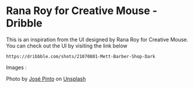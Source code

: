 # Rana Roy for Creative Mouse - Dribble

This is an inspiration from the UI designed by Rana Roy for Creative Mouse.
You can check out the UI by visiting the link below

`https://dribbble.com/shots/21070801-Mett-Barber-Shop-Dark
`

Images :

Photo by <a href="https://unsplash.com/@gearfilms?utm_source=unsplash&utm_medium=referral&utm_content=creditCopyText">José Pinto</a> on <a href="https://unsplash.com/photos/yG0Z9OwXWks?utm_source=unsplash&utm_medium=referral&utm_content=creditCopyText">Unsplash</a>
  
